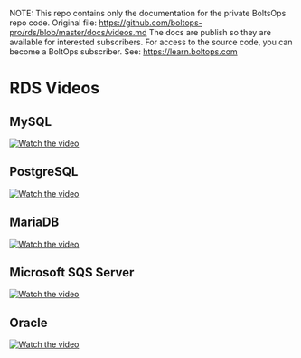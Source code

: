 <!-- note marker start -->
NOTE: This repo contains only the documentation for the private BoltsOps repo code.
Original file: https://github.com/boltops-pro/rds/blob/master/docs/videos.md
The docs are publish so they are available for interested subscribers.
For access to the source code, you can become a BoltOps subscriber.
See: https://learn.boltops.com

<!-- note marker end -->

# RDS Videos

## MySQL

[![Watch the video](https://img.boltops.com/boltopspro/video-preview/blueprints/rds/rds-mysql.png)](https://www.youtube.com/watch?v=mDU_Lm5xhig)

## PostgreSQL

[![Watch the video](https://img.boltops.com/boltopspro/video-preview/blueprints/rds/rds-postgresql.png)](https://www.youtube.com/watch?v=F1dU6WNNpts)

## MariaDB

[![Watch the video](https://img.boltops.com/boltopspro/video-preview/blueprints/rds/rds-mariadb.png)](https://www.youtube.com/watch?v=8pRL9FDXKQM)

## Microsoft SQS Server

[![Watch the video](https://img.boltops.com/boltopspro/video-preview/blueprints/rds/rds-microsoft-sql-server.png)](https://www.youtube.com/watch?v=Df3AyZGdF_o)

## Oracle

[![Watch the video](https://img.boltops.com/boltopspro/video-preview/blueprints/rds/rds-oracle.png)](https://www.youtube.com/watch?v=caZxxbDItc0)


